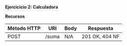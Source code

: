 **Ejercicicio 2: Calculadora**

**Recursos**

| Método HTTP | URI | Body | Respuesta |
| ----------- | --- | ---- | --------- |
| POST | /suma | N/A | 201 OK, 404 NF |